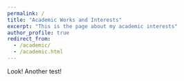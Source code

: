 ```yaml
---
permalink: /
title: "Academic Works and Interests"
excerpt: "This is the page about my academic interests"
author_profile: true
redirect_from: 
  - /academic/
  - /academic.html
---
```


Look! Another test!
